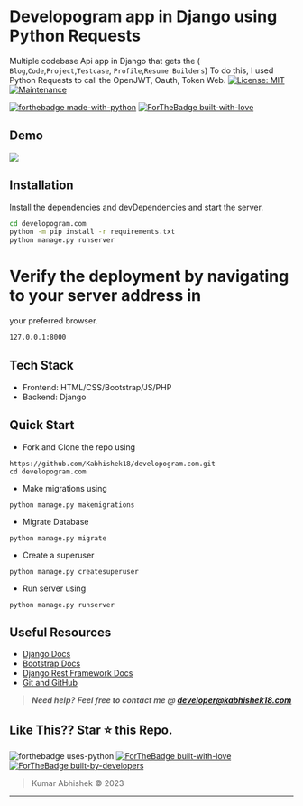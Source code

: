 # Developogram app in Django using Python Requests
Multiple codebase Api app in Django that gets the   ( `Blog`,`Code`,`Project`,`Testcase`, `Profile`,`Resume Builders`) To do this, I used Python Requests to call the OpenJWT, Oauth, Token Web.
[![License: MIT](https://img.shields.io/badge/License-MIT-yellow.svg)](https://opensource.org/licenses/MIT)
[![Maintenance](https://img.shields.io/badge/Maintained%3F-yes-green.svg)](https://GitHub.com/Naereen/StrapDown.js/graphs/commit-activity)

[![forthebadge made-with-python](http://ForTheBadge.com/images/badges/made-with-python.svg)](https://www.python.org/)
[![ForTheBadge built-with-love](http://ForTheBadge.com/images/badges/built-with-love.svg)](https://GitHub.com/kabhishek18/)

## Demo
![](img/img.png)

## Installation


Install the dependencies and devDependencies and start the server.

```sh
cd developogram.com
python -m pip install -r requirements.txt
python manage.py runserver
```




# Verify the deployment by navigating to your server address in
your preferred browser.

```sh
127.0.0.1:8000
```

## Tech Stack
- Frontend: HTML/CSS/Bootstrap/JS/PHP
- Backend: Django


## Quick Start

- Fork and Clone the repo using
```
https://github.com/Kabhishek18/developogram.com.git
cd developogram.com
```
- Make migrations using
```
python manage.py makemigrations
```
- Migrate Database
```
python manage.py migrate
```
- Create a superuser
```
python manage.py createsuperuser
```
- Run server using
```
python manage.py runserver 
```

## Useful Resources

- [Django Docs](https://docs.djangoproject.com/en/3.0/)
- [Bootstrap Docs](https://getbootstrap.com/docs/4.5/getting-started/introduction/)
- [Django Rest Framework Docs](https://www.django-rest-framework.org/)
- [Git and GitHub](https://www.digitalocean.com/community/tutorials/how-to-use-git-a-reference-guide)

> **_Need help?_** 
> **_Feel free to contact me @ [developer@kabhishek18.com](mailto:developer@kabhishek18.com?Subject=Developogram.com )_**

## Like This?? Star ⭐ this Repo.

![forthebadge uses-python](https://forthebadge.com/images/badges/made-with-python.svg)
[![ForTheBadge built-with-love](http://ForTheBadge.com/images/badges/built-with-love.svg)](https://github.com/Kabhishek18/developogram.com.git)
[![ForTheBadge built-by-developers](http://ForTheBadge.com/images/badges/built-by-developers.svg)](https://github.com/Kabhishek18/developogram.com.git)
> Kumar Abhishek &copy; 2023

***
